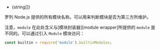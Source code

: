 <!-- YAML
added: v9.3.0
-->

* {string[]}

罗列 Node.js 提供的所有模块名称。可以用来判断模块是否为第三方所维护。

注意，`module` 在此处含义与[模块封装器][module wrapper]所提供的 `module` 是不同的。可以通过引入 `Module` 模块访问：

```js
const builtin = require('module').builtinModules;
```

